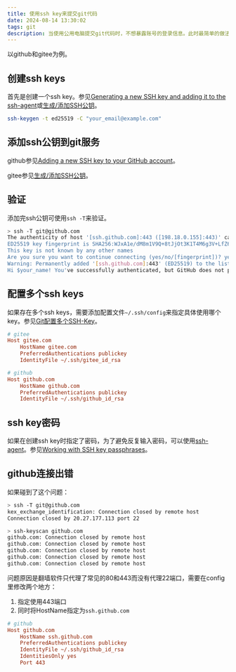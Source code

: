 ```yaml
---
title: 使用ssh key来提交git代码
date: 2024-08-14 13:30:02
tags: git
description: 当使用公用电脑提交git代码时，不想暴露账号的登录信息。此时最简单的做法是使用ssh key，可以很方便的销毁。
---
```

以github和gitee为例。

## 创建ssh keys

首先是创建一个ssh key。参见[Generating a new SSH key and adding it to the ssh-agent](https://docs.github.com/en/authentication/connecting-to-github-with-ssh/generating-a-new-ssh-key-and-adding-it-to-the-ssh-agent)或[生成/添加SSH公钥](https://gitee.com/help/articles/4181)。

```sh
ssh-keygen -t ed25519 -C "your_email@example.com"
```

## 添加ssh公钥到git服务

github参见[Adding a new SSH key to your GitHub account](https://docs.github.com/en/authentication/connecting-to-github-with-ssh/adding-a-new-ssh-key-to-your-github-account)。

gitee参见[生成/添加SSH公钥](https://gitee.com/help/articles/4181)。

## 验证

添加完ssh公钥可使用`ssh -T`来验证。

```sh
> ssh -T git@github.com
The authenticity of host '[ssh.github.com]:443 ([198.18.0.155]:443)' can't be established.
ED25519 key fingerprint is SHA256:WJxA1e/dM8m1V9Q+8tJjOt3K1T4M6g3V+LfZ6PQErUg.
This key is not known by any other names
Are you sure you want to continue connecting (yes/no/[fingerprint])? yes
Warning: Permanently added '[ssh.github.com]:443' (ED25519) to the list of known hosts.
Hi $your_name! You've successfully authenticated, but GitHub does not provide shell access.
```

## 配置多个ssh keys

如果存在多个ssh keys，需要添加配置文件`~/.ssh/config`来指定具体使用哪个key。参见[Git配置多个SSH-Key](https://gitee.com/help/articles/4229)。

```ini
# gitee
Host gitee.com
    HostName gitee.com
    PreferredAuthentications publickey
    IdentityFile ~/.ssh/gitee_id_rsa

# github
Host github.com
    HostName github.com
    PreferredAuthentications publickey
    IdentityFile ~/.ssh/github_id_rsa
```

## ssh key密码

如果在创建ssh key时指定了密码，为了避免反复输入密码，可以使用[ssh-agent](https://man.openbsd.org/ssh-agent.1)。参见[Working with SSH key passphrases](https://docs.github.com/en/authentication/connecting-to-github-with-ssh/working-with-ssh-key-passphrases)。

## github连接出错

如果碰到了这个问题：

```sh
> ssh -T git@github.com
kex_exchange_identification: Connection closed by remote host
Connection closed by 20.27.177.113 port 22

> ssh-keyscan github.com
github.com: Connection closed by remote host
github.com: Connection closed by remote host
github.com: Connection closed by remote host
github.com: Connection closed by remote host
github.com: Connection closed by remote host
```

问题原因是翻墙软件只代理了常见的80和443而没有代理22端口，需要在config里修改两个地方：

1. 指定使用443端口
2. 同时将HostName指定为`ssh.github.com`

```ini
# github
Host github.com
    HostName ssh.github.com
    PreferredAuthentications publickey
    IdentityFile ~/.ssh/github_id_rsa
    IdentitiesOnly yes
    Port 443
```
